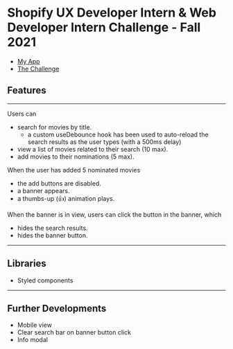 # Shopify UX Developer Intern & Web Developer Intern Challenge - Fall 2021

- [My App](https://josephblais.github.io/shopify-internship-challenge/)
- [The Challenge](https://docs.google.com/document/d/1SdR9rQpocsH5rPTOcxr9noqHRld5NJlylKO9Hf94U8U/edit#heading=h.c7xqfkhsqnd4)


## Features
---
Users can

- search for movies by title.
  - a custom useDebounce hook has been used to auto-reload the search results as the user types (with a 500ms delay)
- view a list of movies related to their search (10 max).
- add movies to their nominations (5 max).

When the user has added 5 nominated movies
  - the add buttons are disabled.
  - a banner appears.
  - a thumbs-up (👍) animation plays.

When the banner is in view, users can click the button in the banner, which
  - hides the search results.
  - hides the banner button.

---

## Libraries

- Styled components

---

## Further Developments

  - Mobile view
  - Clear search bar on banner button click
  - Info modal